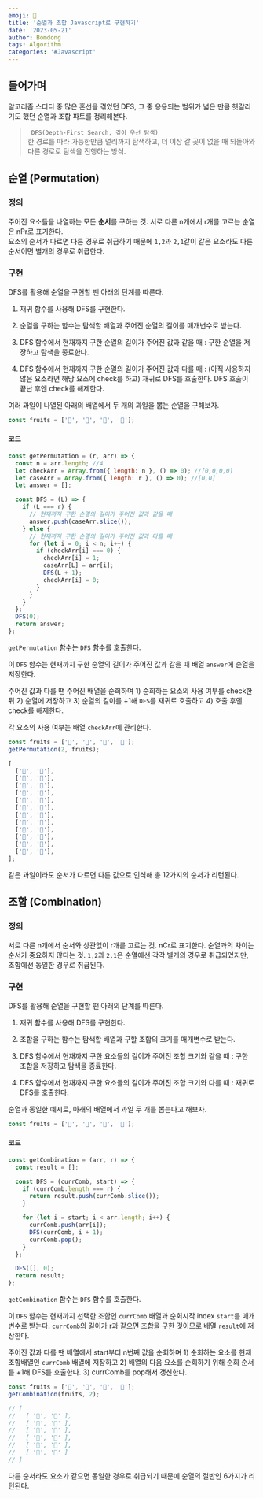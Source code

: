 ```yaml
---
emoji: 🧺
title: '순열과 조합 Javascript로 구현하기'
date: '2023-05-21'
author: Bomdong
tags: Algorithm
categories: '#Javascript'
---
```


## 들어가며

알고리즘 스터디 중 많은 혼선을 겪었던 DFS, 그 중 응용되는 범위가 넓은 만큼 헷갈리기도 했던 순열과 조합 파트를 정리해본다. <br/>

> ` DFS(Depth-First Search, 깊이 우선 탐색)` <br/>
> 한 경로를 따라 가능한만큼 멀리까지 탐색하고, 더 이상 갈 곳이 없을 때 되돌아와 다른 경로로 탐색을 진행하는 방식.

## 순열 (Permutation)

### 정의

주어진 요소들을 나열하는 모든 **순서**를 구하는 것. 서로 다른 n개에서 r개를 고르는 순열은 nPr로 표기한다. <br/>
요소의 순서가 다르면 다른 경우로 취급하기 때문에 `1,2`과 `2,1`같이 같은 요소라도 다른 순서이면 별개의 경우로 취급한다.

### 구현

DFS를 활용해 순열을 구현할 땐 아래의 단계를 따른다.

1. 재귀 함수를 사용해 DFS를 구현한다.

2. 순열을 구하는 함수는 탐색할 배열과 주어진 순열의 길이를 매개변수로 받는다.

3. DFS 함수에서 현재까지 구한 순열의 길이가 주어진 값과 같을 때 : 구한 순열을 저장하고 탐색을 종료한다.

4. DFS 함수에서 현재까지 구한 순열의 길이가 주어진 값과 다를 때 : (아직 사용하지않은 요소라면 해당 요소에 check를 하고) 재귀로 DFS를 호출한다. DFS 호출이 끝난 후엔 check를 해제한다.

여러 과일이 나열된 아래의 배열에서 두 개의 과일을 뽑는 순열을 구해보자.

```jsx
const fruits = ['🍎', '🍌', '🍍', '🍈'];
```

#### 코드

```javascript
const getPermutation = (r, arr) => {
  const n = arr.length; //4
  let checkArr = Array.from({ length: n }, () => 0); //[0,0,0,0]
  let caseArr = Array.from({ length: r }, () => 0); //[0,0]
  let answer = [];

  const DFS = (L) => {
    if (L === r) {
      // 현재까지 구한 순열의 길이가 주어진 값과 같을 때
      answer.push(caseArr.slice());
    } else {
      // 현재까지 구한 순열의 길이가 주어진 값과 다를 때
      for (let i = 0; i < n; i++) {
        if (checkArr[i] === 0) {
          checkArr[i] = 1;
          caseArr[L] = arr[i];
          DFS(L + 1);
          checkArr[i] = 0;
        }
      }
    }
  };
  DFS(0);
  return answer;
};
```

`getPermutation` 함수는 `DFS` 함수를 호출한다.

이 `DFS` 함수는 현재까지 구한 순열의 길이가 주어진 값과 같을 때 배열 `answer`에 순열을 저장한다.

주어진 값과 다를 땐 주어진 배열을 순회하며 1) 순회하는 요소의 사용 여부를 check한 뒤 2) 순열에 저장하고 3) 순열의 길이를 +1해 `DFS`를 재귀로 호출하고 4) 호출 후엔 check를 해제한다. <br/>

각 요소의 사용 여부는 배열 `checkArr`에 관리한다.

```javascript
const fruits = ['🍎', '🍌', '🍍', '🍈'];
getPermutation(2, fruits);

[
  ['🍎', '🍌'],
  ['🍎', '🍍'],
  ['🍎', '🍈'],
  ['🍌', '🍎'],
  ['🍌', '🍍'],
  ['🍌', '🍈'],
  ['🍍', '🍎'],
  ['🍍', '🍌'],
  ['🍍', '🍈'],
  ['🍈', '🍎'],
  ['🍈', '🍌'],
  ['🍈', '🍍'],
];
```

같은 과일이라도 순서가 다르면 다른 값으로 인식해 총 12가지의 순서가 리턴된다.

## 조합 (Combination)

### 정의

서로 다른 n개에서 순서와 상관없이 r개를 고르는 것. nCr로 표기한다.
순열과의 차이는 순서가 중요하지 않다는 것. `1,2`과 `2,1`은 순열에선 각각 별개의 경우로 취급되었지만, 조합에선 동일한 경우로 취급된다.

### 구현

DFS를 활용해 순열을 구현할 땐 아래의 단계를 따른다.

1. 재귀 함수를 사용해 DFS를 구현한다.

2. 조합을 구하는 함수는 탐색할 배열과 구할 조합의 크기를 매개변수로 받는다.

3. DFS 함수에서 현재까지 구한 요소들의 길이가 주어진 조합 크기와 같을 때 : 구한 조합을 저장하고 탐색을 종료한다.

4. DFS 함수에서 현재까지 구한 요소들의 길이가 주어진 조합 크기와 다를 때 : 재귀로 DFS를 호출한다.

순열과 동일한 예시로, 아래의 배열에서 과일 두 개를 뽑는다고 해보자.

```jsx
const fruits = ['🍎', '🍌', '🍍', '🍈'];
```

#### 코드

```javascript
const getCombination = (arr, r) => {
  const result = [];

  const DFS = (currComb, start) => {
    if (currComb.length === r) {
      return result.push(currComb.slice());
    }

    for (let i = start; i < arr.length; i++) {
      currComb.push(arr[i]);
      DFS(currComb, i + 1);
      currComb.pop();
    }
  };

  DFS([], 0);
  return result;
};
```

`getCombination` 함수는 `DFS` 함수를 호출한다.

이 `DFS` 함수는 현재까지 선택한 조합인 `currComb` 배열과 순회시작 index `start`를 매개변수로 받는다.
`currComb`의 길이가 r과 같으면 조합을 구한 것이므로 배열 `result`에 저장한다.

주어진 값과 다를 땐 배열에서 start부터 n번째 값을 순회하며 1) 순회하는 요소를 현재 조합배열인 `currComb` 배열에 저장하고 2) 배열의 다음 요소를 순회하기 위해 순회 순서를 +1해 DFS를 호출한다. 3) currComb를 pop해서 갱신한다.

```javascript
const fruits = ['🍎', '🍌', '🍍', '🍈'];
getCombination(fruits, 2);

// [
//   [ '🍎', '🍌' ],
//   [ '🍎', '🍍' ],
//   [ '🍎', '🍈' ],
//   [ '🍌', '🍍' ],
//   [ '🍌', '🍈' ],
//   [ '🍍', '🍈' ]
// ]
```

다른 순서라도 요소가 같으면 동일한 경우로 취급되기 때문에 순열의 절반인 6가지가 리턴된다.

```toc

```
